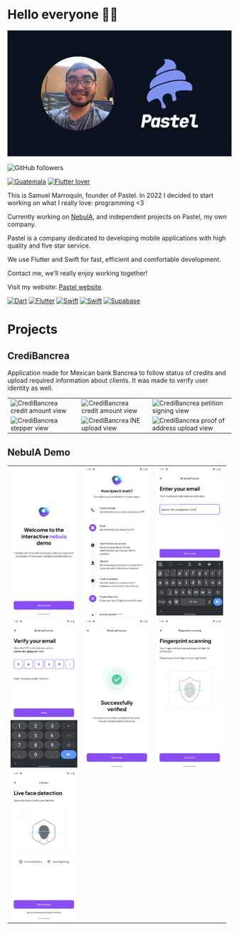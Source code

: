 # Hello everyone 🙌🏻

![Samuel Marroquín](./pastel-cover.png)

![GitHub followers](https://img.shields.io/github/followers/pastelcode?style=social)

[![Guatemala](https://img.shields.io/badge/-Guatemala-lightgrey?color=blue&style=for-the-badge)]()
[![Flutter lover](https://img.shields.io/badge/-Flutter%20lover-red?color=d90429&style=for-the-badge)]()

This is Samuel Marroquín, founder of Pastel. In 2022 I decided to start working on what I really love: programming <3

Currently working on [NebuIA](https://nebuia.com/), and independent projects on Pastel, my own company.

Pastel is a company dedicated to developing mobile applications with high quality and five star service.

We use Flutter and Swift for fast, efficient and comfortable development.

Contact me, we'll really enjoy working together!

Visit my website: [Pastel website](https://www.pastelcode.dev/).

[![Dart](https://img.shields.io/badge/-dart-green?color=255897&logo=dart&logoColor=white&style=for-the-badge)]()
[![Flutter](https://img.shields.io/badge/-Flutter-blue?color=7CC7F4&logo=flutter&logoColor=black&style=for-the-badge)]()
[![Swift](https://img.shields.io/badge/-swift-orange?color=EB4E38&logo=swift&logoColor=white&style=for-the-badge)]()
[![Swift](https://img.shields.io/badge/-swiftui-blue?color=2E6BF4&logo=swift&logoColor=white&style=for-the-badge)]()
[![Supabase](https://img.shields.io/badge/-supabase-black?color=5CB07F&logo=supabase&logoColor=white&style=for-the-badge)]()

# Projects

## CrediBancrea

Application made for Mexican bank Bancrea to follow status of credits and upload required information about clients. It was made to verify user identity as well.

<table style="width: 100%">
  <tr>
    <td>
      <img src="https://is1-ssl.mzstatic.com/image/thumb/PurpleSource126/v4/8f/89/94/8f8994d0-c091-a9c2-4ab5-db3b5ce96231/58cff0ec-61e7-4822-97cd-3ed14d98f54c_02_simulacion.jpg/600x0w.webp" alt="CrediBancrea credit amount view" width="150" style="display: inline;" >
    </td>
    <td>
      <img src="https://is1-ssl.mzstatic.com/image/thumb/PurpleSource126/v4/8f/89/94/8f8994d0-c091-a9c2-4ab5-db3b5ce96231/58cff0ec-61e7-4822-97cd-3ed14d98f54c_02_simulacion.jpg/600x0w.webp" alt="CrediBancrea credit amount view" width="150" style="display: inline;" >
    </td>
    <td>
      <img src="https://is1-ssl.mzstatic.com/image/thumb/PurpleSource116/v4/6f/41/a2/6f41a20d-59e1-603e-5959-5223f4b41130/f1e81872-03a3-4110-8b52-2f71dec42fe8_15_Firma_de_peticion.jpg/600x0w.webp" alt="CrediBancrea petition signing view" width="150" style="display:inline;" >
    </td>
  </tr>
  <tr>
    <td>
      <img src="https://is1-ssl.mzstatic.com/image/thumb/PurpleSource126/v4/a4/6a/b5/a46ab5c5-db54-598a-debc-67709e00fc1f/f8e02319-31b9-40b7-beac-1190dbd43092_10_Validacion_de_informacion_y_Documentacion.jpg/600x0w.webp" alt="CrediBancrea stepper view" width="150" >
    </td>
    <td>
      <img src="https://is1-ssl.mzstatic.com/image/thumb/PurpleSource126/v4/6d/dc/27/6ddc27d8-a47f-983f-3f47-a57399d69f15/d3fac888-9dbe-4517-bc24-b7b9a6609e53_11_Identificacion_Oficial.jpg/600x0w.webp" alt="CrediBancrea INE upload view" width="150" >
    </td>
    <td>
      <img src="https://is1-ssl.mzstatic.com/image/thumb/PurpleSource126/v4/75/c7/ad/75c7adb2-15f4-a016-351c-78848312033e/6d75ddd3-acf4-4e92-a393-cba9d95fb6de_14_Solicitud_de_Credito.jpg/600x0w.webp" alt="CrediBancrea proof of address upload view" width="150" >
    </td>
  </tr>
</table>

## NebuIA Demo

<table style="width: 100%">
  <tr>
    <td>
      <img src="images/nebuia/splash.png" alt="NebuIA app launch screen" width="150" >
    </td>
    <td>
      <img src="images/nebuia/home.png" alt="NebuIA app home view" width="150" >
    </td>
    <td>
      <img src="images/nebuia/email_input.png" alt="NebuIA app email verification view" width="150" >
    </td>
  </tr>
  <tr>
    <td>
      <img src="images/nebuia/otp_email.png" alt="NebuIA app email OTP verification view" width="150" >
    </td>
    <td>
      <img src="images/nebuia/success.png" alt="NebuIA app success view" width="150" >
    </td>
    <td>
      <img src="images/nebuia/fingerprint_scanning.png" alt="NebuIA app fingerprint scanning view" width="150" >
    </td>
  </tr>
  <tr>
    <td>
      <img src="images/nebuia/live_face_detection.png" alt="NebuIA app live face detection view" width="150" >
    </td>
  </tr>
</table>
